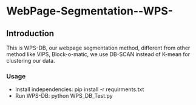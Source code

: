 # WebPage-Segmentation--WPS-

## Introduction
This is WPS-DB, our webpage segmentation method, different from other method like VIPS, Block-o-matic, we use DB-SCAN instead of K-mean for clustering our data.

### Usage
- Install independencies: pip install -r requirments.txt
- Run WPS-DB: python WPS_DB_Test.py <your webpage link>
